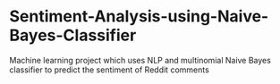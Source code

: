 # Sentiment-Analysis-using-Naive-Bayes-Classifier
Machine learning project which uses NLP and multinomial Naive Bayes classifier to predict the sentiment of Reddit comments
